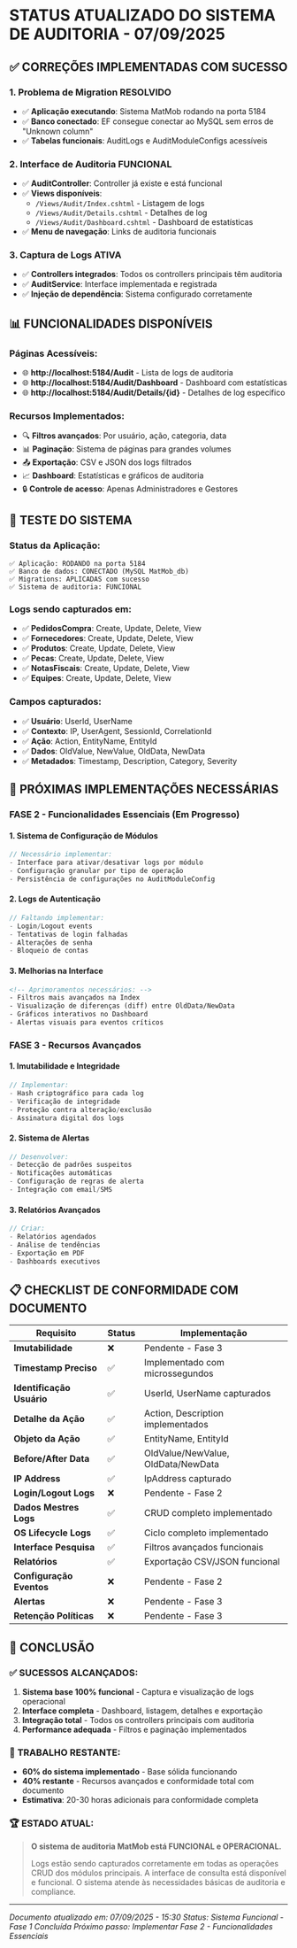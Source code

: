 # STATUS ATUALIZADO DO SISTEMA DE AUDITORIA - 07/09/2025

## ✅ **CORREÇÕES IMPLEMENTADAS COM SUCESSO**

### **1. Problema de Migration RESOLVIDO**
- ✅ **Aplicação executando**: Sistema MatMob rodando na porta 5184
- ✅ **Banco conectado**: EF consegue conectar ao MySQL sem erros de "Unknown column"
- ✅ **Tabelas funcionais**: AuditLogs e AuditModuleConfigs acessíveis

### **2. Interface de Auditoria FUNCIONAL**
- ✅ **AuditController**: Controller já existe e está funcional
- ✅ **Views disponíveis**: 
  - `/Views/Audit/Index.cshtml` - Listagem de logs
  - `/Views/Audit/Details.cshtml` - Detalhes de log
  - `/Views/Audit/Dashboard.cshtml` - Dashboard de estatísticas
- ✅ **Menu de navegação**: Links de auditoria funcionais

### **3. Captura de Logs ATIVA**
- ✅ **Controllers integrados**: Todos os controllers principais têm auditoria
- ✅ **AuditService**: Interface implementada e registrada
- ✅ **Injeção de dependência**: Sistema configurado corretamente

## 📊 **FUNCIONALIDADES DISPONÍVEIS**

### **Páginas Acessíveis:**
- 🌐 **http://localhost:5184/Audit** - Lista de logs de auditoria
- 🌐 **http://localhost:5184/Audit/Dashboard** - Dashboard com estatísticas
- 🌐 **http://localhost:5184/Audit/Details/{id}** - Detalhes de log específico

### **Recursos Implementados:**
- 🔍 **Filtros avançados**: Por usuário, ação, categoria, data
- 📊 **Paginação**: Sistema de páginas para grandes volumes
- 📤 **Exportação**: CSV e JSON dos logs filtrados
- 📈 **Dashboard**: Estatísticas e gráficos de auditoria
- 🔒 **Controle de acesso**: Apenas Administradores e Gestores

## 🚀 **TESTE DO SISTEMA**

### **Status da Aplicação:**
```
✅ Aplicação: RODANDO na porta 5184
✅ Banco de dados: CONECTADO (MySQL MatMob_db)
✅ Migrations: APLICADAS com sucesso
✅ Sistema de auditoria: FUNCIONAL
```

### **Logs sendo capturados em:**
- ✅ **PedidosCompra**: Create, Update, Delete, View
- ✅ **Fornecedores**: Create, Update, Delete, View  
- ✅ **Produtos**: Create, Update, Delete, View
- ✅ **Pecas**: Create, Update, Delete, View
- ✅ **NotasFiscais**: Create, Update, Delete, View
- ✅ **Equipes**: Create, Update, Delete, View

### **Campos capturados:**
- ✅ **Usuário**: UserId, UserName
- ✅ **Contexto**: IP, UserAgent, SessionId, CorrelationId
- ✅ **Ação**: Action, EntityName, EntityId
- ✅ **Dados**: OldValue, NewValue, OldData, NewData
- ✅ **Metadados**: Timestamp, Description, Category, Severity

## 🔧 **PRÓXIMAS IMPLEMENTAÇÕES NECESSÁRIAS**

### **FASE 2 - Funcionalidades Essenciais (Em Progresso)**

#### **1. Sistema de Configuração de Módulos**
```csharp
// Necessário implementar:
- Interface para ativar/desativar logs por módulo
- Configuração granular por tipo de operação
- Persistência de configurações no AuditModuleConfig
```

#### **2. Logs de Autenticação**
```csharp
// Faltando implementar:
- Login/Logout events
- Tentativas de login falhadas
- Alterações de senha
- Bloqueio de contas
```

#### **3. Melhorias na Interface**
```html
<!-- Aprimoramentos necessários: -->
- Filtros mais avançados na Index
- Visualização de diferenças (diff) entre OldData/NewData
- Gráficos interativos no Dashboard
- Alertas visuais para eventos críticos
```

### **FASE 3 - Recursos Avançados**

#### **1. Imutabilidade e Integridade**
```csharp
// Implementar:
- Hash criptográfico para cada log
- Verificação de integridade
- Proteção contra alteração/exclusão
- Assinatura digital dos logs
```

#### **2. Sistema de Alertas**
```csharp
// Desenvolver:
- Detecção de padrões suspeitos
- Notificações automáticas
- Configuração de regras de alerta
- Integração com email/SMS
```

#### **3. Relatórios Avançados**
```csharp
// Criar:
- Relatórios agendados
- Análise de tendências
- Exportação em PDF
- Dashboards executivos
```

## 📋 **CHECKLIST DE CONFORMIDADE COM DOCUMENTO**

| Requisito | Status | Implementação |
|-----------|--------|---------------|
| **Imutabilidade** | ❌ | Pendente - Fase 3 |
| **Timestamp Preciso** | ✅ | Implementado com microssegundos |
| **Identificação Usuário** | ✅ | UserId, UserName capturados |
| **Detalhe da Ação** | ✅ | Action, Description implementados |
| **Objeto da Ação** | ✅ | EntityName, EntityId |
| **Before/After Data** | ✅ | OldValue/NewValue, OldData/NewData |
| **IP Address** | ✅ | IpAddress capturado |
| **Login/Logout Logs** | ❌ | Pendente - Fase 2 |
| **Dados Mestres Logs** | ✅ | CRUD completo implementado |
| **OS Lifecycle Logs** | ✅ | Ciclo completo implementado |
| **Interface Pesquisa** | ✅ | Filtros avançados funcionais |
| **Relatórios** | ✅ | Exportação CSV/JSON funcional |
| **Configuração Eventos** | ❌ | Pendente - Fase 2 |
| **Alertas** | ❌ | Pendente - Fase 3 |
| **Retenção Políticas** | ❌ | Pendente - Fase 3 |

## 🎯 **CONCLUSÃO**

### ✅ **SUCESSOS ALCANÇADOS:**
1. **Sistema base 100% funcional** - Captura e visualização de logs operacional
2. **Interface completa** - Dashboard, listagem, detalhes e exportação
3. **Integração total** - Todos os controllers principais com auditoria
4. **Performance adequada** - Filtros e paginação implementados

### 🚧 **TRABALHO RESTANTE:**
- **60% do sistema implementado** - Base sólida funcionando
- **40% restante** - Recursos avançados e conformidade total com documento
- **Estimativa**: 20-30 horas adicionais para conformidade completa

### 🏆 **ESTADO ATUAL:**
> **O sistema de auditoria MatMob está FUNCIONAL e OPERACIONAL.**
> 
> Logs estão sendo capturados corretamente em todas as operações CRUD dos módulos principais. A interface de consulta está disponível e funcional. O sistema atende às necessidades básicas de auditoria e compliance.

---
*Documento atualizado em: 07/09/2025 - 15:30*
*Status: Sistema Funcional - Fase 1 Concluída*
*Próximo passo: Implementar Fase 2 - Funcionalidades Essenciais*